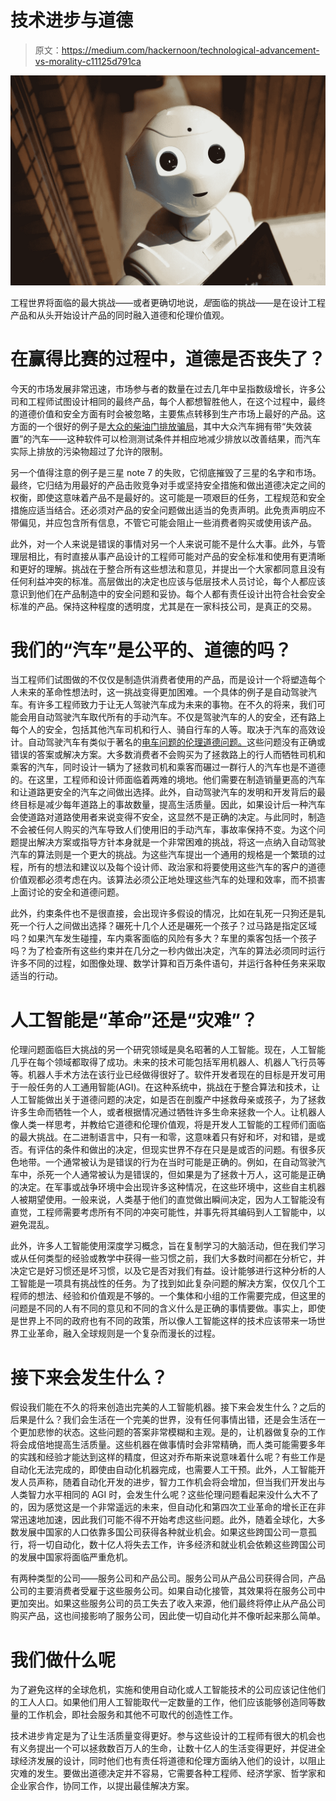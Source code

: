 # 技术进步与道德

> 原文：<https://medium.com/hackernoon/technological-advancement-vs-morality-c11125d791ca>

![](img/952fbb3b7c09d25ee3a35dc0551de798.png)

工程世界将面临的最大挑战——或者更确切地说，*是*面临的挑战——是在设计工程产品和从头开始设计产品的同时融入道德和伦理价值观。

# 在赢得比赛的过程中，道德是否丧失了？

今天的市场发展非常迅速，市场参与者的数量在过去几年中呈指数级增长，许多公司和工程师试图设计相同的最终产品，每个人都想智胜他人，在这个过程中，最终的道德价值和安全方面有时会被忽略，主要焦点转移到生产市场上最好的产品。这方面的一个很好的例子是[大众的柴油门排放骗局](https://www.sbs.com.au/news/what-is-the-volkswagen-dieselgate-emissions-scandal)，其中大众汽车拥有带“失效装置”的汽车——这种软件可以检测测试条件并相应地减少排放以改善结果，而汽车实际上排放的污染物超过了允许的限制。

另一个值得注意的例子是三星 note 7 的失败，它彻底摧毁了三星的名字和市场。最终，它归结为用最好的产品击败竞争对手或坚持安全措施和做出道德决定之间的权衡，即使这意味着产品不是最好的。这可能是一项艰巨的任务，工程规范和安全措施应适当结合。还必须对产品的安全问题做出适当的免责声明。此免责声明应不带偏见，并应包含所有信息，不管它可能会阻止一些消费者购买或使用该产品。

此外，对一个人来说是错误的事情对另一个人来说可能不是什么大事。此外，与管理层相比，有时直接从事产品设计的工程师可能对产品的安全标准和使用有更清晰和更好的理解。挑战在于整合所有这些想法和意见，并提出一个大家都同意且没有任何利益冲突的标准。高层做出的决定也应该与低层技术人员讨论，每个人都应该意识到他们在产品制造中的安全问题和妥协。每个人都有责任设计出符合社会安全标准的产品。保持这种程度的透明度，尤其是在一家科技公司，是真正的交易。

# 我们的“汽车”是公平的、道德的吗？

当工程师们试图做的不仅仅是制造供消费者使用的产品，而是设计一个将塑造每个人未来的革命性想法时，这一挑战变得更加困难。一个具体的例子是自动驾驶汽车。有许多工程师致力于让无人驾驶汽车成为未来的事物。在不久的将来，我们可能会用自动驾驶汽车取代所有的手动汽车。不仅是驾驶汽车的人的安全，还有路上每个人的安全，包括其他汽车司机和行人、骑自行车的人等。取决于汽车的高效设计。自动驾驶汽车有类似于著名的[电车问题的伦理道德问题。](https://people.howstuffworks.com/trolley-problem.htm)这些问题没有正确或错误的答案或解决方案。大多数消费者不会购买为了拯救路上的行人而牺牲司机和乘客的汽车，同时设计一辆为了拯救司机和乘客而碾过一群行人的汽车也是不道德的。在这里，工程师和设计师面临着两难的境地。他们需要在制造销量更高的汽车和让道路更安全的汽车之间做出选择。此外，自动驾驶汽车的发明和开发背后的最终目标是减少每年道路上的事故数量，提高生活质量。因此，如果设计后一种汽车会使道路对道路使用者来说变得不安全，这显然不是正确的决定。与此同时，制造不会被任何人购买的汽车导致人们使用旧的手动汽车，事故率保持不变。为这个问题提出解决方案或指导方针本身就是一个非常困难的挑战，将这一点纳入自动驾驶汽车的算法则是一个更大的挑战。为这些汽车提出一个通用的规格是一个繁琐的过程，所有的想法和建议以及每个设计师、政治家和将要使用这些汽车的客户的道德价值观都必须考虑在内。该算法必须公正地处理这些汽车的处理和效率，而不损害上面讨论的安全和道德问题。

此外，约束条件也不是很直接，会出现许多假设的情况，比如在轧死一只狗还是轧死一个行人之间做出选择？碾死十几个人还是碾死一个孩子？过马路是指定区域吗？如果汽车发生碰撞，车内乘客面临的风险有多大？车里的乘客包括一个孩子吗？为了检查所有这些约束并在几分之一秒内做出决定，汽车的算法必须同时运行许多不同的过程，如图像处理、数学计算和百万条件语句，并运行各种任务来采取适当的行动。

# 人工智能是“革命”还是“灾难”？

伦理问题面临巨大挑战的另一个研究领域是臭名昭著的人工智能。现在，人工智能几乎在每个领域都取得了成功。未来的技术可能包括军用机器人、机器人飞行员等等。机器人手术方法在该行业已经做得很好了。软件开发者现在的目标是开发可用于一般任务的人工通用智能(AGI)。在这种系统中，挑战在于整合算法和技术，让人工智能做出关于道德问题的决定，如是否在剖腹产中拯救母亲或孩子，为了拯救许多生命而牺牲一个人，或者根据情况通过牺牲许多生命来拯救一个人。让机器人像人类一样思考，并教给它道德和伦理价值观，将是开发人工智能的工程师们面临的最大挑战。在二进制语言中，只有一和零，这意味着只有好和坏，对和错，是或否。有评估的条件和做出的决定，但现实世界不存在只是是或否的问题。有很多灰色地带。一个通常被认为是错误的行为在当时可能是正确的。例如，在自动驾驶汽车中，杀死一个人通常被认为是错误的，但如果是为了拯救十万人，这可能是正确的决定。在军事或战争环境中会出现许多这种情况，在这些环境中，这些自主机器人被期望使用。一般来说，人类基于他们的直觉做出瞬间决定，因为人工智能没有直觉，工程师需要考虑所有不同的冲突可能性，并事先将其编码到人工智能中，以避免混乱。

此外，许多人工智能使用深度学习概念，旨在复制学习的大脑活动，但在我们学习或从任何类型的经验或教学中获得一些习惯之前，我们大多数时间都在分析它，并决定它是好习惯还是坏习惯，以及它是否对我们有益。设计能够进行这种分析的人工智能是一项具有挑战性的任务。为了找到如此复杂问题的解决方案，仅仅几个工程师的想法、经验和价值观是不够的。一个集体和小组的工作需要完成，但这里的问题是不同的人有不同的意见和不同的含义什么是正确的事情要做。事实上，即使是世界上不同的政府也有不同的政策，所以像人工智能这样的技术应该带来一场世界工业革命，融入全球规则是一个复杂而漫长的过程。

# 接下来会发生什么？

假设我们能在不久的将来创造出完美的人工智能机器。接下来会发生什么？之后的后果是什么？我们会生活在一个完美的世界，没有任何事情出错，还是会生活在一个更加悲惨的状态。这些问题的答案非常模糊和主观。是的，让机器做复杂的工作将会成倍地提高生活质量。这些机器在做事情时会非常精确，而人类可能需要多年的实践和经验才能达到这样的精度，但这对乔布斯来说意味着什么呢？有些工作是自动化无法完成的，即使由自动化机器完成，也需要人工干预。此外，人工智能开发人员声称，随着自动化开发的进步，智力工作机会将会增加，但当我们开发出与人类智力水平相同的 AGI 时，会发生什么呢？这些伦理问题看起来没什么大不了的，因为感觉这是一个非常遥远的未来，但自动化和第四次工业革命的增长正在非常迅速地加速，因此我们可能不得不开始考虑这些问题。此外，随着全球化，大多数发展中国家的人口依靠多国公司获得各种就业机会。如果这些跨国公司一意孤行，将一切自动化，数十亿人将失去工作，许多经济和就业机会依赖这些跨国公司的发展中国家将面临严重危机。

有两种类型的公司——服务公司和产品公司。服务公司从产品公司获得合同，产品公司的主要消费者受雇于这些服务公司。如果自动化接管，其效果将在服务公司中更加突出。如果这些服务公司的员工失去了收入来源，他们最终将停止从产品公司购买产品，这也间接影响了服务公司，因此使一切自动化并不像听起来那么简单。

# 我们做什么呢

为了避免这样的全球危机，实施和使用自动化或人工智能技术的公司应该记住他们的工人人口。如果他们用人工智能取代一定数量的工作，他们应该能够创造同等数量的工作机会，即社会服务和其他不可取代的创造性工作。

技术进步肯定是为了让生活质量变得更好。参与这些设计的工程师有很大的机会也有义务提出一个可以拯救数百万人的生命，让数十亿人的生活变得更好，并促进全球经济发展的设计，同时他们也有责任将道德和伦理方面纳入他们的设计，以阻止灾难的发生。要做出道德决定并不容易，它需要各种工程师、经济学家、哲学家和企业家合作，协同工作，以提出最佳解决方案。
